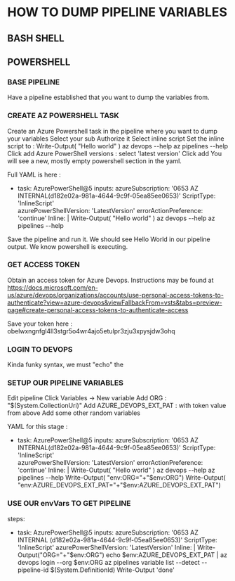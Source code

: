 # HOW TO DUMP PIPELINE VARIABLES

## BASH SHELL

## POWERSHELL

### BASE PIPELINE

Have a pipeline established that you want to dump the variables from.

### CREATE AZ POWERSHELL TASK

Create an Azure Powershell task in the pipeline where you want to dump your variables
Select your sub
Authorize it
Select inline script
Set the inline script to :
      Write-Output( "Hello world" )
      az devops --help
      az pipelines --help
Click add
Azure PowerShell versions : select 'latest version'
Click add
You will see a new, mostly empty powershell section in the yaml.

Full YAML is here :
- task: AzurePowerShell@5
  inputs:
    azureSubscription: '0653 AZ INTERNAL(d182e02a-981a-4644-9c9f-05ea85ee0653)'
    ScriptType: 'InlineScript'    
    azurePowerShellVersion: 'LatestVersion'
    errorActionPreference: 'continue'
    Inline: |
      Write-Output( "Hello world" )
      az devops --help
      az pipelines --help

Save the pipeline and run it.  We should see Hello World in our pipeline output.  We know powershell is executing.

### GET ACCESS TOKEN
Obtain an access token for Azure Devops.  Instructions may be found at https://docs.microsoft.com/en-us/azure/devops/organizations/accounts/use-personal-access-tokens-to-authenticate?view=azure-devops&viewFallbackFrom=vsts&tabs=preview-page#create-personal-access-tokens-to-authenticate-access

Save your token here : obelwxngnfgl4ll3stgr5o4wr4ajo5etulpr3zju3xpysjdw3ohq

### LOGIN TO DEVOPS

Kinda funky syntax, we must "echo" the 

### SETUP OUR PIPELINE VARIABLES

Edit pipeline
Click Variables -> New variable
Add ORG : "$(System.CollectionUri)"
Add AZURE_DEVOPS_EXT_PAT : with token value from above
Add some other random variables

YAML for this stage :

- task: AzurePowerShell@5
  inputs:
    azureSubscription: '0653 AZ INTERNAL(d182e02a-981a-4644-9c9f-05ea85ee0653)'
    ScriptType: 'InlineScript'    
    azurePowerShellVersion: 'LatestVersion'
    errorActionPreference: 'continue'
    Inline: |
      Write-Output( "Hello world" )
      az devops --help
      az pipelines --help
      Write-Output( "env:ORG="+"$env:ORG")
      Write-Output( "env:AZURE_DEVOPS_EXT_PAT="+"$env:AZURE_DEVOPS_EXT_PAT")

### USE OUR envVars TO GET PIPELINE

steps:
- task: AzurePowerShell@5
  inputs:
    azureSubscription: '0653 AZ INTERNAL (d182e02a-981a-4644-9c9f-05ea85ee0653)'
    ScriptType: 'InlineScript'
    azurePowerShellVersion: 'LatestVersion'
    Inline: |
      Write-Output("ORG="+"$env:ORG")
      echo $env:AZURE_DEVOPS_EXT_PAT | az devops login --org $env:ORG
      az pipelines variable list --detect --pipeline-id $(System.DefinitionId)
      Write-Output 'done'







